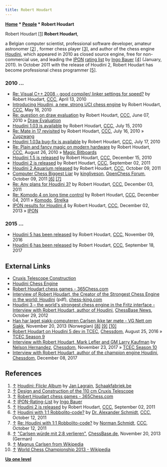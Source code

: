```yaml
---
title: Robert Houdart
---
```

**[Home](Home "Home") \* [People](People "People") \* Robert Houdart**



 [](https://www.flickr.com/photos/schaakfabriek/7074883983/in/set-72157629445845002/lightbox/) Robert Houdart <a id="cite-note-1" href="#cite-ref-1">[1]</a> 
**Robert Houdart**,  

a Belgian computer scientist, professional software developer, amateur astronomer <a id="cite-note-2" href="#cite-ref-2">[2]</a> , former chess player <a id="cite-note-3" href="#cite-ref-3">[3]</a>, and author of the chess engine [Houdini](Houdini "Houdini"), which appeared in 2010 as closed source engine, free for non-commercial use, and leading the [IPON](IPON "IPON") [rating list](Engine_Rating_Lists "Engine Rating Lists") by [Ingo Bauer](Ingo_Bauer "Ingo Bauer") <a id="cite-note-4" href="#cite-ref-4">[4]</a> (January, 2011). In October 2011 with the release of Houdini 2, Robert Houdart has become professional chess programmer <a id="cite-note-5" href="#cite-ref-5">[5]</a>. 



### 2010 ...


* [Re: Visual C++ 2008 - good compiler/ linker settings for speed?](http://www.talkchess.com/forum/viewtopic.php?topic_view=threads&p=342029&t=33762) by Robert Houdart, [CCC](CCC "CCC"), April 13, 2010
* [Introducing Houdini, a new, strong UCI chess engine](http://www.talkchess.com/forum3/viewtopic.php?f=10&t=34333) by Robert Houdart, [CCC](CCC "CCC"), May 16, 2010
* [Re: question on draw evaluation](http://www.talkchess.com/forum/viewtopic.php?topic_view=threads&p=354023&t=34673) by Robert Houdart, [CCC](CCC "CCC"), June 07, 2010 » [Draw Evaluation](Draw_Evaluation "Draw Evaluation")
* [Houdini 1.03 is available](http://www.talkchess.com/forum/viewtopic.php?t=35453) by Robert Houdart, [CCC](CCC "CCC"), July 15, 2010
* [Re: Mate in 17 revisited](http://www.talkchess.com/forum/viewtopic.php?topic_view=threads&p=361912&t=35338) by Robert Houdart, [CCC](CCC "CCC"), July 16, 2010 » [Zugzwang](Zugzwang "Zugzwang")
* [Houdini 1.03a bug-fix is available](http://www.talkchess.com/forum/viewtopic.php?t=35469) by Robert Houdart, [CCC](CCC "CCC"), July 17, 2010
* [Re: Plain and fancy magic on modern hardware](http://www.talkchess.com/forum/viewtopic.php?topic_view=threads&p=368026&t=35858) by Robert Houdart, [CCC](CCC "CCC"), August 26, 2010 » [Magic Bitboards](Magic_Bitboards "Magic Bitboards")
* [Houdini 1.5 is released](http://www.talkchess.com/forum/viewtopic.php?t=37091) by Robert Houdart, [CCC](CCC "CCC"), December 15, 2010
* [Houdini 2 is released](http://www.talkchess.com/forum/viewtopic.php?t=40245) by Robert Houdart, [CCC](CCC "CCC"), September 02, 2011
* [Houdini 2 Aquarium released](http://www.talkchess.com/forum/viewtopic.php?t=40673) by Robert Houdart, [CCC](CCC "CCC"), October 09, 2011
* [Computer Chess Biggest Liar](http://www.open-chess.org/viewtopic.php?f=3&t=1647) by [kingliveson](Franklin_Titus "Franklin Titus"), [OpenChess Forum](Computer_Chess_Forums "Computer Chess Forums"), October 09, 2011 <a id="cite-note-6" href="#cite-ref-6">[6]</a> <a id="cite-note-7" href="#cite-ref-7">[7]</a>
* [Re: Any plans for Houdini 3?](http://www.talkchess.com/forum/viewtopic.php?topic_view=threads&p=436153&t=41313) by Robert Houdart, [CCC](CCC "CCC"), December 03, 2011
* [Re: Komodo 4 on long time control](http://www.talkchess.com/forum/viewtopic.php?topic_view=threads&p=436467&t=41272) by Robert Houdart, [CCC](CCC "CCC"), December 04, 2011 » [Komodo](Komodo "Komodo"), [Strelka](Strelka "Strelka")
* [IPON results for Houdini 4](http://www.talkchess.com/forum/viewtopic.php?t=50304) by Robert Houdart, [CCC](CCC "CCC"), December 02, 2013 » [IPON](IPON "IPON")


### 2015 ...


* [Houdini 5 has been released](http://www.talkchess.com/forum/viewtopic.php?t=62035) by Robert Houdart, [CCC](CCC "CCC"), November 09, 2016
* [Houdini 6 has been released](http://www.talkchess.com/forum/viewtopic.php?t=65211) by Robert Houdart, [CCC](CCC "CCC"), September 18, 2017


## External Links


* [Cruxis Telescope Construction](http://www.cruxis.com/index.htm)
* [Houdini Chess Engine](http://www.cruxis.com/chess/houdini.htm)
* [Robert Houdart chess games - 365Chess.com](http://www.365chess.com/players/Robert_Houdart)
 * [Interview of Robert Houdart, the Creator of the Strongest Chess Engine in the world: Houdini](http://chess-king.com/images/kingintromaterials/HoudartInterview/InterviewHoudiniA.pdf) (pdf), [chess-king.com](http://chess-king.com/) 
* [Houdini 3 – the world's strongest chess engine in the Fritz interface - Interview with Robert Houdart, author of Houdini](https://en.chessbase.com/post/houdini-3-the-world-s-strongest-che-engine-in-the-fritz-interface), [ChessBase News](ChessBase "ChessBase"), October 29, 2012
* [Han har laget sjakk-computeren Carlsen ikke tør møte - VG Nett om Sjakk](https://www.vg.no/sport/i/49e9q/han-har-laget-sjakk-computeren-carlsen-ikke-toer-moete), November 20, 2013 (Norwegian) <a id="cite-note-8" href="#cite-ref-8">[8]</a> <a id="cite-note-9" href="#cite-ref-9">[9]</a> <a id="cite-note-10" href="#cite-ref-10">[10]</a>
* [Robert Houdart on Houdini 5 dev in TCEC](http://www.chessdom.com/robert-houdart-on-houdini-5-dev-in-tcec/), [Chessdom](index.php?title=Chessdom&action=edit&redlink=1 "Chessdom (page does not exist)"), August 25, 2016 » [TCEC Season 9](TCEC_Season_9 "TCEC Season 9")
* [Interview with Robert Houdart, Mark Lefler and GM Larry Kaufman](http://www.chessdom.com/interview-with-robert-houdart-mark-lefler-and-gm-larry-kaufman/) by [Nelson Hernandez](Nelson_Hernandez "Nelson Hernandez"), [Chessdom](index.php?title=Chessdom&action=edit&redlink=1 "Chessdom (page does not exist)"), November 23, 2017 » [TCEC Season 10](TCEC_Season_10 "TCEC Season 10")
* [Interview with Robert Houdart, author of the champion engine Houdini](http://www.chessdom.com/interview-with-robert-houdart-author-of-the-champion-engine-houdini/), [Chessdom](index.php?title=Chessdom&action=edit&redlink=1 "Chessdom (page does not exist)"), December 08, 2017


## References


1. <a id="cite-ref-1" href="#cite-note-1">↑</a> [Houdini: Flickr Album](https://www.flickr.com/photos/schaakfabriek/7074883983/in/set-72157629445845002/lightbox/) by [Jan Lagrain](https://ratings.fide.com/card.phtml?event=207560), [Schaakfabriek.be](http://schaakfabriek.be/)
2. <a id="cite-ref-2" href="#cite-note-2">↑</a> [Design and Construction of the 110 cm Cruxis Telescope](http://www.cruxis.com/scope/scope1100.htm)
3. <a id="cite-ref-3" href="#cite-note-3">↑</a> [Robert Houdart chess games - 365Chess.com](http://www.365chess.com/players/Robert_Houdart)
4. <a id="cite-ref-4" href="#cite-note-4">↑</a> [IPON-Rating-List](http://www.inwoba.de/index.html) by [Ingo Bauer](Ingo_Bauer "Ingo Bauer")
5. <a id="cite-ref-5" href="#cite-note-5">↑</a> [Houdini 2 is released](http://www.talkchess.com/forum/viewtopic.php?t=40245) by Robert Houdart, [CCC](CCC "CCC"), September 02, 2011
6. <a id="cite-ref-6" href="#cite-note-6">↑</a> [Houdini with 1:1 Robbolito-code?](http://www.talkchess.com/forum/viewtopic.php?t=40728) by [Dr. Alexander Schmidt](index.php?title=Dr._Alexander_Schmidt&action=edit&redlink=1 "Dr. Alexander Schmidt (page does not exist)"), [CCC](CCC "CCC"), October 12, 2011
7. <a id="cite-ref-7" href="#cite-note-7">↑</a> [Re: Houdini with 1:1 Robbolito-code?](http://www.talkchess.com/forum/viewtopic.php?topic_view=threads&p=428534&t=40728) by [Norman Schmidt](Norman_Schmidt "Norman Schmidt"), [CCC](CCC "CCC"), October 12, 2011
8. <a id="cite-ref-8" href="#cite-note-8">↑</a> ["Carlsen würde mit 2:8 verlieren"](https://de.chessbase.com/post/carlsen-wuerde-mit-2-8-verlieren), [ChessBase.de](ChessBase "ChessBase"), November 20, 2013 (German)
9. <a id="cite-ref-9" href="#cite-note-9">↑</a> [Magnus Carlsen from Wikipedia](https://en.wikipedia.org/wiki/Magnus_Carlsen)
10. <a id="cite-ref-10" href="#cite-note-10">↑</a> [World Chess Championship 2013 - Wikipedia](https://en.wikipedia.org/wiki/World_Chess_Championship_2013)

**[Up one level](People "People")**







 
